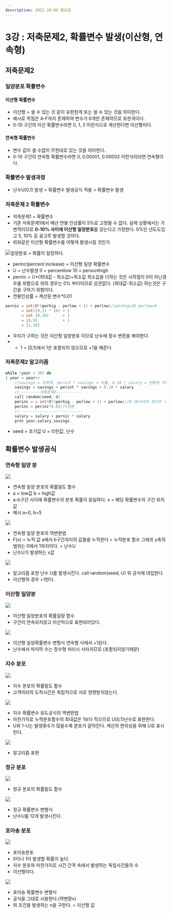 ```yaml
---
description: 2021.10.04 월요일
---
```


# 3강 : 저축문제2, 확률변수 발생\(이산형, 연속형\)

## 저축문제2

### 일양분포 확률변수 

#### 이산형 확률변수

* 이산형 = 셀 수 있는 것 같이 유한한개 또는 셀 수 있는 것을 의미한다.
* 예시로 학점은 A-F까지 존재하여 변수가 6개만 존재하므로 유한개이다.
* 0-10 구간의 이산 확률변수라면 0, 1, 2 이런식으로 계산한다면 이산형이다.

#### 연속형 확률변수

* 변수 값이 셀 수없이 무한대로 있는 것을 의미한다.
* 0-10 구간의 연속형 확률변수라면 0, 0.00001, 0.00002 이런식이라면 연속형이다.

### 확률변수 발생과정

* 난수U\[0,1\) 발생 &gt; 확률변수 발생공식 적용 &gt; 확률변수 발생

### 저축문제 2 확률변수

* 저축문제1 + 확률변수
* 기존 저축문제1에서 매년 연봉 인상률이 5%로 고정될 수 없다. 실제 상황에서는 가변적이므로 **0-10% 사이에 이산형 일양분포**를 갖는다고 가정한다. 0%인 년도도있고 5, 10% 등 골고루 발생할 것이다.
* 위와같은 이산형 확률변수를 어떻게 발생시킬 것인가

![&#xC77C;&#xC591;&#xBD84;&#xD3EC; = &#xD655;&#xB960;&#xC774; &#xC77C;&#xC815;&#xD558;&#xB2E4;.](../../../.gitbook/assets/9%20%286%29.png)

* perinc\(percent inclease\) = 이산형 일양 확률변수 
* U = 난수발생 0 = percentlow 10 = personthigh
* pernic = U\*\(최대값 - 최소값\)+최소값 최소값을 더하는 것은 시작점이 0이 아닌경우를 위함으로 위의 경우는 0% 부터이므로 상관없다. \(최대값-최소값\) 하는것은 구간을 구하기 위함이다.
* 연봉인상률 = 계산된 변수\*0.01

```c
pernic = int(U*(perhig - perlow + 1) + perlow)//perhig=10 perlow=0
       = int([0,1) * 10) + 1
       = int [0,10)      + 1
       = [0,9]           + 1
       = [1,10]
```

* 우리가 구하는 것은 이산형 일양분포 이므로 난수에 정수 변환을 해야한다.
* + 1 = \[0,1\)에서 1은 포함되지 않으므로 +1을 해준다.

### 저축문제2 알고리즘

```c
while (year < 30) do
{ year = year++
    //savings = 저축액, perint * savings = 이율, 0.10 * salary = 연봉의 저축액
    savings = savings + perint * savings + 0.10 * salary
    //---------저축문제2-----------
    call random(seed, U)
    perinc = = int(U*(perhig - perlow + 1) + perlow)//0-10사이의 정수만 나온다.
    perinc = perinc*0.01//%변환
    //----------------------------
    salary = salary + pernic * salary
    prnt year,salary,savings
```

* seed = 초기값 U = 리턴값, 난수

##  확률변수 발생공식

### 연속형 일양 분

![](../../../.gitbook/assets/10%20%283%29.png)

* 연속형 일양 분포의 확률밀도 함수
* a = low값 b = high값
* a-b구간 사이에 확률변수의 분포 확률이 동일하다. x = 해당 확률변수의 구간 위치 값
* 예시 a=0, b=5

![](../../../.gitbook/assets/11%20%285%29.png)

* 연속형 일양 분포의 역변환법
* F\(x\) = 누적 값 a에서 b구간까지의 값들을 누적한다 = 누적분포 함수 그래프 y축의 범위는 0에서 1까지이다. = 난수U
* 난수U가 발생하는 x값

![](../../../.gitbook/assets/12%20%283%29.png)

* 알고리즘 표현 난수 U를 발생시킨다. call random\(seed, U\) 위 공식에 대입한다.
* 이산형의 경우 +1한다.

### 이산형 일양분

![](../../../.gitbook/assets/18.png)

* 이산형 일양분포의 확률질량 함수
* 구간이 연속되지않고 이산적으로 표현되어있다.

![](../../../.gitbook/assets/19.png)

* 이산형 일양확률변수 변형식 연속형 식에서 +1된다.
* 난수에서 마지막 수는 정수형 처리시 사라지므로 \(포함되지않기때문\)

### 지수 분포

![](../../../.gitbook/assets/13%20%282%29.png)

* 지수 분포의 확률밀도 함수
* 고객끼리의 도착시간은 독립적으로 서로 영향받지않는다.

![](../../../.gitbook/assets/14%20%282%29.png)

* 지수 확률변수 유도공식의 역변환법
* 마찬가지로 누적분포함수의 최대값은 1보다 작으므로 U\[0,1\)난수로 표현한다.
* U와 1-U는 발생횟수가 많을수록 분포가 같아진다.  계산의 편의성을 위해 U로 표시한다.

![](../../../.gitbook/assets/15%20%282%29.png)

* 알고리즘 표현

### 정규 분포

![](../../../.gitbook/assets/16%20%281%29.png)

* 정규 분포의 확률밀도 함수

![](../../../.gitbook/assets/17.png)

* 정규 확률변수 변형식
* 난수U를 12개 발생시킨다.

### 포아송 분포

![](../../../.gitbook/assets/20.png)

* 포아송분포
* 0이나 1이 발생할 확률이 높다.
* 지수 분포와 마찬가지로 시간 간격 속에서 발생하는 독립사건들의 수
* 이산형이다.

![](../../../.gitbook/assets/21%20%281%29.png)

* 포아송 확률변수 변형식
* 공식을 그대로 사용한다.\(역변환x\)
* 위 조건을 발생하는 n을 구한다. = 이산형 값



